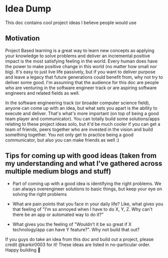 # Idea Dump

This doc contains cool project ideas I believe people would use

## Motivation
Project Based learning is a great way to learn new concepts as applying your knowledge to solve problems and deliver an incremental positive impact is the most satisfying feeling in the world. Every human does have the power to make positive change in this world (no matter how small nor big). It's easy to just live life passively, but if you want to deliver purpose and leave a legacy that future generations could benefit from, why not try to deliver some good. I'm assuming that the audience for this doc are people who are venturing in the software engineer track or are aspiring software engineers and related fields as well. 

In the software engineering track (or broader computer science field), anyone can come up with an idea, but what sets you apart is the ability to execute and deliver. That's what's more important (on top of being a good team player and communicator). You can totally build some solutions/apps relating to these project ideas solo, but it'd be much cooler if you can get a team of friends, peers together who are invested in the vision and build something together. You not only get to practice being a good communicator, but also you can make friends as well :)

## Tips for coming up with good ideas (taken from my understanding and what I've gathered across multiple medium blogs and stuff)

* Part of coming up with a good idea is identifying the right problems. We can always overengineer solutions to basic things, but keep your eye on solving the right problems

* What are pain points that you face in your daily life? Like, what gives you that feeling of "I'm so annoyed when I have to do X, Y, Z. Why can't there be an app or automated way to do it?"

* What gives you the feeling of "Wouldn't it be so great if X technology/app can have Y feature?". Why not build that out?

If you guys do take an idea from this doc and build out a project, please credit @karkir0003 for it! These ideas are listed in no-particular order. Happy building :construction_worker:
